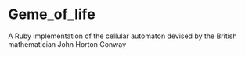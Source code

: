 # Geme_of_life
A Ruby implementation of the cellular automaton devised by the British mathematician John Horton Conway
